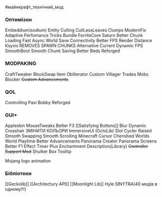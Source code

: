 #майнкрафт_технічний_мод 

### Оптимізон
Embeddium(sodium)
Entity Culling
CullLessLeaves
Clumps
ModernFix
Adaptive Perfomance Tricks Bundle
FerriteCore
Saturn
Better Chunk Loading
Fast Async World Save
Connectivity
Better FPS Render Distance
Ksyxis REMOVES SPAWN CHUNKS
Alternative Current
Dynamic FPS
SmoothBoot
Smooth Chunk Saving
Better Beds Reforged
### MODPAKING
CraftTweaker
BlockSwap
Item Obliterator
Custom Villager Trades
Mobs Blocker
~~Custom Advancements~~
### QOL

Controlling
Paxi
Bobby Reforged
### GUI+
Appleskin
MouseTweaks
Better F3
[[Satisfying Buttons]]
Blur
Dynamic Crosshair ЗМІНИТИ КОЛЬОРИ
ImmersiveUI (OctoLib)
Slot Cycler
Raised
Smooth Swapping
Smooth Scrolling
Minecraft Cursor
Cherished Worlds
World Playtime
Better Advancements
Panorama Creator
Panorama Screens
Better F1
Effect Timer Plus
Enchantment Description(Library)
~~Controller Support Mod~~
Shulker Box Tooltip

Mojang logo animation

### Бібліотеки

[[Geckolib]]
[[Architectury API]]
[[Moonlight Lib]]
Hyle
SINYTRA(40 модів в одному!!!)
